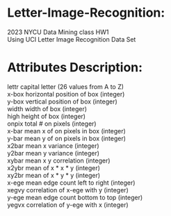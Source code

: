 # Letter-Image-Recognition: 
2023 NYCU Data Mining class HW1  
Using UCI Letter Image Recognition Data Set  
# Attributes Description:  
lettr capital letter (26 values from A to Z)  
x-box horizontal position of box (integer)  
y-box vertical position of box (integer)  
width width of box (integer)  
high height of box (integer)  
onpix total # on pixels (integer)  
x-bar mean x of on pixels in box (integer)  
y-bar mean y of on pixels in box (integer)  
x2bar mean x variance (integer)  
y2bar mean y variance (integer)  
xybar mean x y correlation (integer)  
x2ybr mean of x * x * y (integer)  
xy2br mean of x * y * y (integer)  
x-ege mean edge count left to right (integer)  
xegvy correlation of x-ege with y (integer)  
y-ege mean edge count bottom to top (integer)  
yegvx correlation of y-ege with x (integer)  
